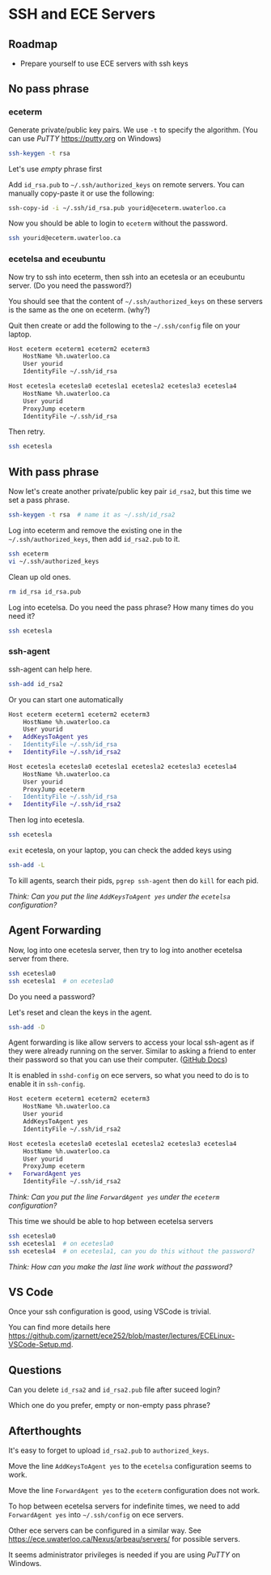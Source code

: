 # SSH and ECE Servers

## Roadmap

- Prepare yourself to use ECE servers with ssh keys

## No pass phrase

### eceterm

Generate private/public key pairs. We use `-t` to specify the algorithm. (You
can use *PuTTY* https://putty.org on Windows)

```bash
ssh-keygen -t rsa
```

Let's use *empty* phrase first

Add `id_rsa.pub` to `~/.ssh/authorized_keys` on remote servers. You can
manually copy-paste it or use the following:

```bash
ssh-copy-id -i ~/.ssh/id_rsa.pub yourid@eceterm.uwaterloo.ca
```

Now you should be able to login to `eceterm` without the password.

```bash
ssh yourid@eceterm.uwaterloo.ca
```

### ecetelsa and eceubuntu

Now try to ssh into eceterm, then ssh into an ecetesla or an eceubuntu server.
(Do you need the password?)

You should see that the content of `~/.ssh/authorized_keys` on these servers is
the same as the one on eceterm. (why?)

Quit then create or add the following to the `~/.ssh/config` file on your
laptop.

```bash
Host eceterm eceterm1 eceterm2 eceterm3
    HostName %h.uwaterloo.ca
    User yourid
    IdentityFile ~/.ssh/id_rsa

Host ecetesla ecetesla0 ecetesla1 ecetesla2 ecetesla3 ecetesla4
    HostName %h.uwaterloo.ca
    User yourid
    ProxyJump eceterm
    IdentityFile ~/.ssh/id_rsa
```

Then retry.

```bash
ssh ecetesla
```

## With pass phrase

Now let's create another private/public key pair `id_rsa2`, but this time we set
a pass phrase.

```bash
ssh-keygen -t rsa  # name it as ~/.ssh/id_rsa2
```

Log into eceterm and remove the existing one in the `~/.ssh/authorized_keys`,
then add `id_rsa2.pub` to it.

```bash
ssh eceterm
vi ~/.ssh/authorized_keys
```

Clean up old ones.

```bash
rm id_rsa id_rsa.pub
```

Log into ecetelsa. Do you need the pass phrase? How many times do you need it?

```bash
ssh ecetesla
```

### ssh-agent

ssh-agent can help here.

```bash
ssh-add id_rsa2
```

Or you can start one automatically

```diff
Host eceterm eceterm1 eceterm2 eceterm3
    HostName %h.uwaterloo.ca
    User yourid
+   AddKeysToAgent yes
-   IdentityFile ~/.ssh/id_rsa
+   IdentityFile ~/.ssh/id_rsa2

Host ecetesla ecetesla0 ecetesla1 ecetesla2 ecetesla3 ecetesla4
    HostName %h.uwaterloo.ca
    User yourid
    ProxyJump eceterm
-   IdentityFile ~/.ssh/id_rsa
+   IdentityFile ~/.ssh/id_rsa2
```

Then log into ecetesla.

```bash
ssh ecetesla
```

`exit` ecetesla, on your laptop, you can check the added keys using

```bash
ssh-add -L
```

To kill agents, search their pids, `pgrep ssh-agent` then do `kill` for each
pid.

*Think: Can you put the line `AddKeysToAgent yes` under the `ecetelsa`
configuration?*

## Agent Forwarding

Now, log into one ecetesla server, then try to log into another ecetelsa
server from there.

```bash
ssh ecetesla0
ssh ecetesla1  # on ecetesla0
```

Do you need a password?

Let's reset and clean the keys in the agent.

```bash
ssh-add -D
```

Agent forwarding is like allow servers to access your local ssh-agent as if they
were already running on the server. Similar to asking a friend to enter their
password so that you can use their computer. ([GitHub
Docs](https://docs.github.com/en/authentication/connecting-to-github-with-ssh/using-ssh-agent-forwarding))

It is enabled in `sshd-config` on ece servers, so what you need to do is to
enable it in `ssh-config`.

```diff
Host eceterm eceterm1 eceterm2 eceterm3
    HostName %h.uwaterloo.ca
    User yourid
    AddKeysToAgent yes
    IdentityFile ~/.ssh/id_rsa2

Host ecetesla ecetesla0 ecetesla1 ecetesla2 ecetesla3 ecetesla4
    HostName %h.uwaterloo.ca
    User yourid
    ProxyJump eceterm
+   ForwardAgent yes
    IdentityFile ~/.ssh/id_rsa2
```

*Think: Can you put the line `ForwardAgent yes` under the `eceterm`
configuration?*


This time we should be able to hop between ecetelsa servers

```bash
ssh ecetesla0
ssh ecetesla1  # on ecetesla0
ssh ecetesla4  # on ecetesla1, can you do this without the password?
```

*Think: How can you make the last line work without the password?*

## VS Code

Once your ssh configuration is good, using VSCode is trivial.

You can find more details here
<https://github.com/jzarnett/ece252/blob/master/lectures/ECELinux-VSCode-Setup.md>.

## Questions

Can you delete `id_rsa2` and `id_rsa2.pub` file after suceed login?

Which one do you prefer, empty or non-empty pass phrase?

## Afterthoughts

It's easy to forget to upload `id_rsa2.pub` to `authorized_keys`.

Move the line `AddKeysToAgent yes` to the `ecetelsa` configuration seems to
work.

Move the line `ForwardAgent yes` to the `eceterm` configuration does not work.

To hop between ecetelsa servers for indefinite times, we need to add
`ForwardAgent yes` into `~/.ssh/config` on ece servers.

Other ece servers can be configured in a similar way. See
https://ece.uwaterloo.ca/Nexus/arbeau/servers/ for possible servers.

It seems administrator privileges is needed if you are using *PuTTY* on Windows.
